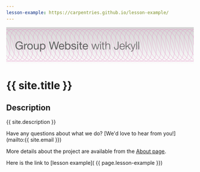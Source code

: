 ```yaml
---
lesson-example: https://carpentries.github.io/lesson-example/
---
```


<img src="/images/site_banner.png" alt="Group Website with Jekyll">

# {{ site.title }}
   
## Description
 {{ site.description }}

 Have any questions about what we do? [We'd love to hear from you!](mailto:{{ site.email }})
 
 
More details about the project are available from the [About page](about.md).


Here is the link to [lesson example]( {{ page.lesson-example }})
